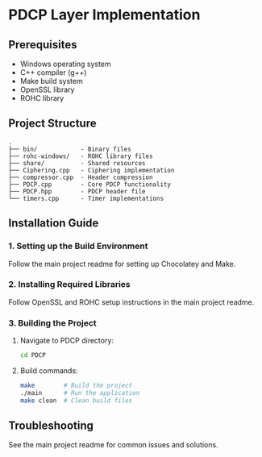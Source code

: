 # PDCP Layer Implementation

## Prerequisites

- Windows operating system
- C++ compiler (g++)
- Make build system
- OpenSSL library
- ROHC library

## Project Structure

```
.
├── bin/            - Binary files
├── rohc-windows/   - ROHC library files
├── share/          - Shared resources
├── Ciphering.cpp   - Ciphering implementation
├── compressor.cpp  - Header compression
├── PDCP.cpp        - Core PDCP functionality
├── PDCP.hpp        - PDCP header file
└── timers.cpp      - Timer implementations
```

## Installation Guide

### 1. Setting up the Build Environment

Follow the main project readme for setting up Chocolatey and Make.

### 2. Installing Required Libraries

Follow OpenSSL and ROHC setup instructions in the main project readme.

### 3. Building the Project

1. Navigate to PDCP directory:

   ```bash
   cd PDCP
   ```

2. Build commands:
   ```bash
   make        # Build the project
   ./main      # Run the application
   make clean  # Clean build files
   ```

## Troubleshooting

See the main project readme for common issues and solutions.
